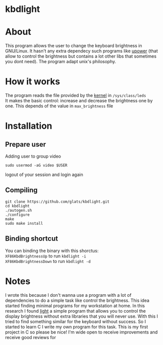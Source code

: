 # kbdlight

# About
This program allows the user to change the keyboard brightness in GNU/Linux. It hasn't any extra dependecy such programs like [upower](https://upower.freedesktop.org/) (that allow to control the brightness but contains a lot other libs that sometimes you dont need).
The program adapt unix's philosophy.

# How it works
The program reads the file provided by the [kernel](https://www.kernel.org/) in ```/sys/class/leds```  
It makes the basic control: increase and decrease the brightness one by one. This depends of the value in ```max_brightness``` file

# Installation
## Prepare user
Adding user to group video
```
sudo usermod -aG video $USER
```
logout of your session and login again

## Compiling

 ```
 git clone https://github.com/glats/kbdlight.git
 cd kbdlight
 ./autogen.sh
 ./configure
 make
 sudo make install
 ```

 ## Binding shortcut
 You can binding the binary with this shorctus:  
```XF86KbdBrightnessUp``` to run ```kbdlight -i```  
```XF86KbdBrightnessDown``` to run ```kbdlight -d```

# Notes
I wrote this because I don't wanna use a program with a lot of dependencies to do a simple task like control the brightness. 
This idea started finding minimal programs for my workstation at home. In this research I found [light](https://github.com/haikarainen/light) 
a simple program that allows you to control the display brightness without extra libraries that you will never use. With this I tried to find 
something similar for the keyboard without success. So I started to learn C I write my own program for this task.
This is my first project in C so please be nice! I'm wide open to receive improvements and receive good reviews for 